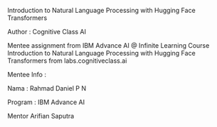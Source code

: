 Introduction to Natural Language Processing with Hugging Face Transformers

Author : Cognitive Class AI

Mentee assignment from IBM Advance AI @ Infinite Learning Course Introduction to Natural Language Processing with Hugging Face Transformers
 from labs.cognitiveclass.ai

Mentee Info :

Nama : Rahmad Daniel P N

Program : IBM Advance AI

Mentor Arifian Saputra
